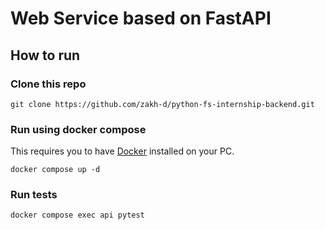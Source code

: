 # Web Service based on FastAPI

## How to run 

### Clone this repo
```
git clone https://github.com/zakh-d/python-fs-internship-backend.git
```

### Run using docker compose
This requires you to have [Docker](https://www.docker.com) installed on your PC.
```
docker compose up -d
```

### Run tests
```
docker compose exec api pytest
```